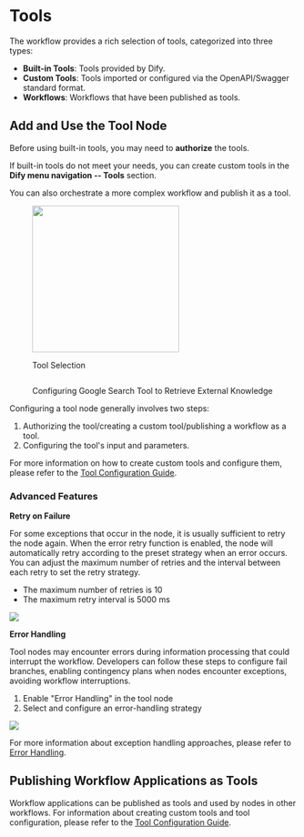 # Tools

The workflow provides a rich selection of tools, categorized into three types:

* **Built-in Tools**: Tools provided by Dify.
* **Custom Tools**: Tools imported or configured via the OpenAPI/Swagger standard format.
* **Workflows**: Workflows that have been published as tools.

## Add and Use the Tool Node

Before using built-in tools, you may need to **authorize** the tools.

If built-in tools do not meet your needs, you can create custom tools in the **Dify menu navigation -- Tools** section.

You can also orchestrate a more complex workflow and publish it as a tool.

<figure><img src="https://assets-docs.dify.ai//img/en/node/1abdf412e44dab82cad75f3009676ab6.webp" alt="" width="258"><figcaption><p>Tool Selection</p></figcaption></figure>

<figure><img src="https://assets-docs.dify.ai//img/en/node/680957fc907e2e0be1390c3043bd6d24.webp" alt=""><figcaption><p>Configuring Google Search Tool to Retrieve External Knowledge</p></figcaption></figure>

Configuring a tool node generally involves two steps:

1. Authorizing the tool/creating a custom tool/publishing a workflow as a tool.
2. Configuring the tool's input and parameters.

For more information on how to create custom tools and configure them, please refer to the [Tool Configuration Guide](https://docs.dify.ai/guides/tools).

### Advanced Features

**Retry on Failure**

For some exceptions that occur in the node, it is usually sufficient to retry the node again. When the error retry function is enabled, the node will automatically retry according to the preset strategy when an error occurs. You can adjust the maximum number of retries and the interval between each retry to set the retry strategy.

- The maximum number of retries is 10
- The maximum retry interval is 5000 ms

![](https://assets-docs.dify.ai/2024/12/34867b2d910d74d2671cd40287200480.png)

**Error Handling**

Tool nodes may encounter errors during information processing that could interrupt the workflow. Developers can follow these steps to configure fail branches, enabling contingency plans when nodes encounter exceptions, avoiding workflow interruptions.

1. Enable "Error Handling" in the tool node
2. Select and configure an error-handling strategy

![](https://assets-docs.dify.ai/2024/12/39dc3b5881d9a5fe35b877971f70d3a6.png)

For more information about exception handling approaches, please refer to [Error Handling](https://docs.dify.ai/guides/workflow/error-handling).

## Publishing Workflow Applications as Tools

Workflow applications can be published as tools and used by nodes in other workflows. For information about creating custom tools and tool configuration, please refer to the [Tool Configuration Guide](https://docs.dify.ai/guides/tools).
